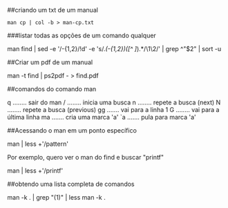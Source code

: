 ##criando um txt de um manual

    man cp | col -b > man-cp.txt


###listar todas as opções de um comando qualquer

man find | sed  -e '/-\{1,2\}/!d' -e 's/.*\(-\{1,2\}\)\([^ ]*\).*/\1\2/' | grep ^"$2" | sort -u

##Criar um pdf de um manual

man -t find | ps2pdf - > find.pdf

##comandos do comando man

  q ........ sair do man
  / ........ inicia uma busca
  n ........ repete a busca (next)
  N ........ repete a busca (previous)
  gg ....... vai para a linha 1
  G ........ vai para a última linha
  ma ....... cria uma marca 'a'
  `a ....... pula para marca 'a'

##Acessando o man em um ponto específico

man <COMMAND> | less +'/pattern'


Por exemplo, quero ver o man do find e buscar "printf"


man <COMMAND> | less +'/printf'


##obtendo uma lista completa de comandos

man -k . | grep "(1)" | less
man -k .
